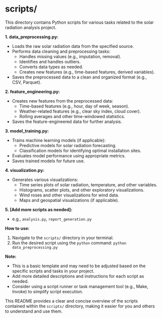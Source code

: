 # scripts/

This directory contains Python scripts for various tasks related to the solar radiation analysis project.

**1. data_preprocessing.py:**

*   Loads the raw solar radiation data from the specified source.
*   Performs data cleaning and preprocessing tasks:
    *   Handles missing values (e.g., imputation, removal).
    *   Identifies and handles outliers.
    *   Converts data types as needed.
    *   Creates new features (e.g., time-based features, derived variables).
*   Saves the preprocessed data to a clean and organized format (e.g., CSV, Parquet).

**2. feature_engineering.py:**

*   Creates new features from the preprocessed data:
    *   Time-based features (e.g., hour, day of week, season).
    *   Weather-related features (e.g., clear sky index, cloud cover).
    *   Rolling averages and other time-windowed statistics.
*   Saves the feature-engineered data for further analysis.

**3. model_training.py:**

*   Trains machine learning models (if applicable):
    *   Predictive models for solar radiation forecasting.
    *   Classification models for identifying optimal installation sites.
*   Evaluates model performance using appropriate metrics.
*   Saves trained models for future use.

**4. visualization.py:**

*   Generates various visualizations:
    *   Time series plots of solar radiation, temperature, and other variables.
    *   Histograms, scatter plots, and other exploratory visualizations.
    *   Wind roses and other visualizations for wind data.
    *   Maps and geospatial visualizations (if applicable).

**5. [Add more scripts as needed]:**

*   e.g., `analysis.py`, `report_generation.py`

**How to use:**

1.  Navigate to the `scripts/` directory in your terminal.
2.  Run the desired script using the `python` command: `python data_preprocessing.py`

**Note:**

*   This is a basic template and may need to be adjusted based on the specific scripts and tasks in your project.
*   Add more detailed descriptions and instructions for each script as needed.
*   Consider using a script runner or task management tool (e.g., Make, Invoke) to simplify script execution.

This README provides a clear and concise overview of the scripts contained within the `scripts/` directory, making it easier for you and others to understand and use them.